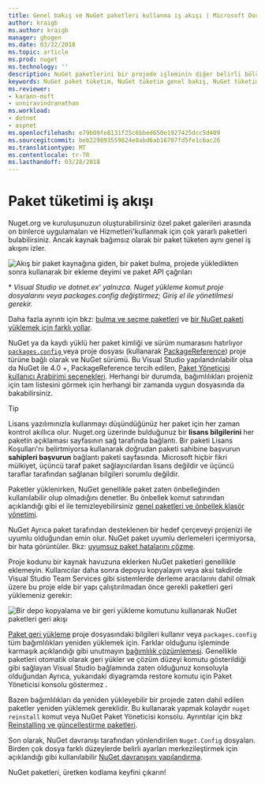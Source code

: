 ```yaml
---
title: Genel bakış ve NuGet paketleri kullanma iş akışı | Microsoft Docs
author: kraigb
ms.author: kraigb
manager: ghogen
ms.date: 03/22/2018
ms.topic: article
ms.prod: nuget
ms.technology: ''
description: NuGet paketlerini bir projede işleminin diğer belirli bölümlerine bağlantılar ile kullanma işlemi bir genel bakış.
keywords: NuGet paket tüketim, NuGet tüketim genel bakış, NuGet tüketim iş akışı, paket tüketimi iş akışı, paket tüketimi genel bakış
ms.reviewer:
- karann-msft
- unniravindranathan
ms.workload:
- dotnet
- aspnet
ms.openlocfilehash: e79b09fe8131f25c6bbed650e1927425dcc5d409
ms.sourcegitcommit: beb229893559824e8abd6ab16707fd5fe1c6ac26
ms.translationtype: MT
ms.contentlocale: tr-TR
ms.lasthandoff: 03/28/2018
---
```

# <a name="package-consumption-workflow"></a>Paket tüketimi iş akışı

Nuget.org ve kuruluşunuzun oluşturabilirsiniz özel paket galerileri arasında on binlerce uygulamaları ve Hizmetleri'kullanmak için çok yararlı paketleri bulabilirsiniz. Ancak kaynak bağımsız olarak bir paket tüketen aynı genel iş akışını izler.

![Akış bir paket kaynağına giden, bir paket bulma, projede yükledikten sonra kullanarak bir ekleme deyimi ve paket API çağrıları](media/Overview-01-GeneralFlow.png)

\* _Visual Studio ve dotnet.ex' yalnızca. Nuget yükleme komut proje dosyalarını veya packages.config değiştirmez; Giriş el ile yönetilmesi gerekir._

Daha fazla ayrıntı için bkz: [bulma ve seçme paketleri](../consume-packages/finding-and-choosing-packages.md) ve [bir NuGet paketi yüklemek için farklı yollar](ways-to-install-a-package.md).

NuGet ya da kaydı yüklü her paket kimliği ve sürüm numarasını hatırlıyor [ `packages.config` ](../reference/packages-config.md) veya proje dosyası (kullanarak [PackageReference](../consume-packages/package-references-in-project-files.md)) proje türüne bağlı olarak ve NuGet sürümü. Bu Visual Studio yapılandırılabilir olsa da NuGet ile 4.0 +, PackageReference tercih edilen, [Paket Yöneticisi kullanıcı Arabirimi seçenekleri](../tools/package-manager-ui.md). Herhangi bir durumda, bağımlılıkları projeniz için tam listesini görmek için herhangi bir zamanda uygun dosyasında da bakabilirsiniz.

> [!Tip]
> Lisans yazılımınızla kullanmayı düşündüğünüz her paket için her zaman kontrol akıllıca olur. Nuget.org üzerinde bulduğunuz bir **lisans bilgilerini** her paketin açıklaması sayfasının sağ tarafında bağlantı. Bir paketi Lisans Koşulları'nı belirtmiyorsa kullanarak doğrudan paketi sahibine başvurun **sahipleri başvurun** bağlantı paketi sayfasında. Microsoft hiçbir fikri mülkiyet, üçüncü taraf paket sağlayıcılardan lisans değildir ve üçüncü taraflar tarafından sağlanan bilgileri sorumlu değildir.

Paketler yüklenirken, NuGet genellikle paket zaten önbelleğinden kullanılabilir olup olmadığını denetler. Bu önbellek komut satırından açıklandığı gibi el ile temizleyebilirsiniz [genel paketleri ve önbellek klasör yönetimi](../consume-packages/managing-the-global-packages-and-cache-folders.md).

NuGet Ayrıca paket tarafından desteklenen bir hedef çerçeveyi projenizi ile uyumlu olduğundan emin olur. NuGet paket uyumlu derlemeleri içermiyorsa, bir hata görüntüler. Bkz: [uyumsuz paket hatalarını çözme](dependency-resolution.md#resolving-incompatible-package-errors).

Proje kodunu bir kaynak havuzuna eklerken NuGet paketleri genellikle eklemeyin. Kullanıcılar daha sonra depoyu kopyalayın veya aksi takdirde Visual Studio Team Services gibi sistemlerde derleme aracılarını dahil olmak üzere bu proje elde bir yapı çalıştırılmadan önce gerekli paketleri geri yüklemeniz gerekir:

![Bir depo kopyalama ve bir geri yükleme komutunu kullanarak NuGet paketleri geri akışı](media/Overview-02-RestoreFlow.png)

[Paket geri yükleme](../consume-packages/package-restore.md) proje dosyasındaki bilgileri kullanır veya `packages.config` tüm bağımlılıkları yeniden yüklemek için. Farklar olduğunu işleminde karmaşık açıklandığı gibi unutmayın [bağımlılık çözümlemesi](../consume-packages/dependency-resolution.md). Genellikle paketleri otomatik olarak geri yükler ve çözüm düzeyi komutu gösterildiği gibi sağlayan Visual Studio bağlamında zaten olduğunuz konsoluyla olduğundan Ayrıca, yukarıdaki diyagramda restore komutu için Paket Yöneticisi konsolu göstermez .

Bazen bağımlılıkları da yeniden yükleyebilir bir projede zaten dahil edilen paketler yeniden yüklemek gereklidir. Bu kullanarak yapmak kolaydır `nuget reinstall` komut veya NuGet Paket Yöneticisi konsolu. Ayrıntılar için bkz [Reinstalling ve güncelleştirme paketleri](../consume-packages/reinstalling-and-updating-packages.md).

Son olarak, NuGet davranışı tarafından yönlendirilen `Nuget.Config` dosyaları. Birden çok dosya farklı düzeylerde belirli ayarları merkezileştirmek için açıklandığı gibi kullanılabilir [NuGet davranışını yapılandırma](../consume-packages/configuring-nuget-behavior.md).

NuGet paketleri, üretken kodlama keyfini çıkarın!
